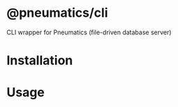 # @pneumatics/cli

CLI wrapper for Pneumatics (file-driven database server)

# Installation

# Usage
